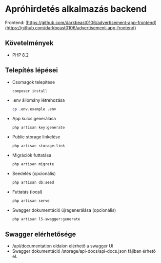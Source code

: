 # Apróhirdetés alkalmazás backend

Frontend: [https://github.com/darkbeast0106/advertisement-app-frontend](https://github.com/darkbeast0106/advertisement-app-frontend)

## Követelmények

- PHP 8.2

## Telepítés lépései

- Csomagok telepítése
  
  ```sh
  composer install
  ```

- .env állomány létrehozása
  
  ```sh
  cp .env.example .env
  ```

- App kulcs generálása
  
  ```sh
  php artisan key:generate
  ```

- Public storage linkelése
  
  ```sh
  php artisan storage:link
  ```

- Migrációk futtatása

  ```sh
  php artisan migrate
  ```

- Seedelés (opcionális)

  ```sh
  php artisan db:seed
  ```

- Futtatás (local)
  
  ```sh
  php artisan serve
  ```

- Swagger dokumentáció újragenerálása (opcionális)
  
  ```sh
  php artisan l5-swagger:generate
  ```
  
## Swagger elérhetősége

- /api/documentation oldalon elérhető a swagger UI
- Swagger dokumentáció /storage/api-docs/api-docs.json fájlban érhető el.
